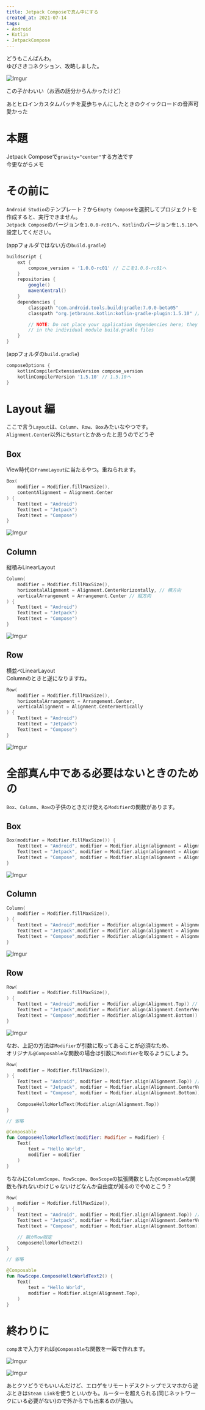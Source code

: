 ```yaml
---
title: Jetpack Composeで真ん中にする
created_at: 2021-07-14
tags:
- Android
- Kotlin
- JetpackCompose
---
```


どうもこんばんわ。  
ゆびさきコネクション、攻略しました。  

![Imgur](https://imgur.com/LAo5lKO.png)

この子かわいい（お酒の話分からんかったけど）

あとヒロインカスタムパッチを夏歩ちゃんにしたときのクイックロードの音声可愛かった

# 本題
Jetpack Composeで`gravity="center"`する方法です  
今更ながらメモ

# その前に
`Android Studio`のテンプレート？から`Empty Compose`を選択してプロジェクトを作成すると、実行できません。  
`Jetpack Compose`のバージョンを`1.0.0-rc01`へ、`Kotlin`のバージョンを`1.5.10`へ設定してください。

(appフォルダではない方の`build.gradle`)

```gradle
buildscript {
    ext {
        compose_version = '1.0.0-rc01' // ここを1.0.0-rc01へ
    }
    repositories {
        google()
        mavenCentral()
    }
    dependencies {
        classpath "com.android.tools.build:gradle:7.0.0-beta05"
        classpath "org.jetbrains.kotlin:kotlin-gradle-plugin:1.5.10" // ここを1.5.10へ

        // NOTE: Do not place your application dependencies here; they belong
        // in the individual module build.gradle files
    }
}
```

(appフォルダの`build.gradle`)

```gradle
composeOptions {
    kotlinCompilerExtensionVersion compose_version
    kotlinCompilerVersion '1.5.10' // 1.5.10へ
}
```

# Layout 編
ここで言う`Layout`は、`Column`、`Row`、`Box`みたいなやつです。  
`Alignment.Center`以外にも`Start`とかあったと思うのでどうぞ

## Box
View時代の`FrameLayout`に当たるやつ。重ねられます。

```kotlin
Box(
    modifier = Modifier.fillMaxSize(),
    contentAlignment = Alignment.Center
) {
    Text(text = "Android")
    Text(text = "Jetpack")
    Text(text = "Compose")
}
```

![Imgur](https://imgur.com/WS0R8dv.png)

## Column
縦積みLinearLayout

```kotlin
Column(
    modifier = Modifier.fillMaxSize(),
    horizontalAlignment = Alignment.CenterHorizontally, // 横方向
    verticalArrangement = Arrangement.Center // 縦方向
) {
    Text(text = "Android")
    Text(text = "Jetpack")
    Text(text = "Compose")
}
```

![Imgur](https://imgur.com/SvrEPky.png)


## Row
横並べLinearLayout  
Columnのときと逆になりますね。

```kotlin
Row(
    modifier = Modifier.fillMaxSize(),
    horizontalArrangement = Arrangement.Center,
    verticalAlignment = Alignment.CenterVertically
) {
    Text(text = "Android")
    Text(text = "Jetpack")
    Text(text = "Compose")
}
```

![Imgur](https://imgur.com/43hkYm7.png)

# 全部真ん中である必要はないときのための
`Box`、`Column`、`Row`の子供のときだけ使える`Modifier`の関数があります。

## Box

```kotlin
Box(modifier = Modifier.fillMaxSize()) {
    Text(text = "Android", modifier = Modifier.align(alignment = Alignment.TopStart)) // 左上
    Text(text = "Jetpack", modifier = Modifier.align(alignment = Alignment.Center)) // 真ん中
    Text(text = "Compose", modifier = Modifier.align(alignment = Alignment.BottomEnd)) // 右下
}
```

![Imgur](https://imgur.com/u8sk2nm.png)

## Column

```kotlin
Column(
    modifier = Modifier.fillMaxSize(),
) {
    Text(text = "Android",modifier = Modifier.align(alignment = Alignment.Start)) // 左
    Text(text = "Jetpack",modifier = Modifier.align(alignment = Alignment.CenterHorizontally)) // 真ん中
    Text(text = "Compose",modifier = Modifier.align(alignment = Alignment.End)) // 右
}
```

![Imgur](https://imgur.com/UYfAYOz.png)

## Row

```kotlin
Row(
    modifier = Modifier.fillMaxSize(),
) {
    Text(text = "Android",modifier = Modifier.align(Alignment.Top)) // 上
    Text(text = "Jetpack",modifier = Modifier.align(Alignment.CenterVertically)) // 真ん中
    Text(text = "Compose",modifier = Modifier.align(Alignment.Bottom)) // 下
}
```

![Imgur](https://imgur.com/cEHpKIy.png)

なお、上記の方法は`Modifier`が引数に取ってあることが必須なため、  
オリジナル`@Composable`な関数の場合は引数に`Modifier`を取るようにしよう。

```kotlin
Row(
    modifier = Modifier.fillMaxSize(),
) {
    Text(text = "Android", modifier = Modifier.align(Alignment.Top)) // 上
    Text(text = "Jetpack", modifier = Modifier.align(Alignment.CenterVertically)) // 真ん中
    Text(text = "Compose", modifier = Modifier.align(Alignment.Bottom)) // 下
    
    ComposeHelloWorldText(Modifier.align(Alignment.Top))
}

// 省略

@Composable
fun ComposeHelloWorldText(modifier: Modifier = Modifier) {
    Text(
        text = "Hello World",
        modifier = modifier
    )
}
```

ちなみに`ColumnScope`、`RowScope`、`BoxScope`の拡張関数とした`@Composable`な関数も作れないわけじゃないけどなんか自由度が減るのでやめとこう？

```kotlin
Row(
    modifier = Modifier.fillMaxSize(),
) {
    Text(text = "Android", modifier = Modifier.align(Alignment.Top)) // 上
    Text(text = "Jetpack", modifier = Modifier.align(Alignment.CenterVertically)) // 真ん中
    Text(text = "Compose", modifier = Modifier.align(Alignment.Bottom)) // 下

    // 親がRow限定
    ComposeHelloWorldText2()
}

// 省略

@Composable
fun RowScope.ComposeHelloWorldText2() {
    Text(
        text = "Hello World",
        modifier = Modifier.align(Alignment.Top),
    )
}
```


# 終わりに
`comp`まで入力すれば`@Composable`な関数を一瞬で作れます。

![Imgur](https://imgur.com/GbDP9rT.png)

![Imgur](https://imgur.com/LJZx5Wq.png)

あとクソどうでもいいんだけど、エロゲをリモートデスクトップでスマホから遊ぶときは`Steam Link`を使うといいかも。ルーターを超えられる(同じネットワークにいる必要がない)ので外からでも出来るのが強い。  